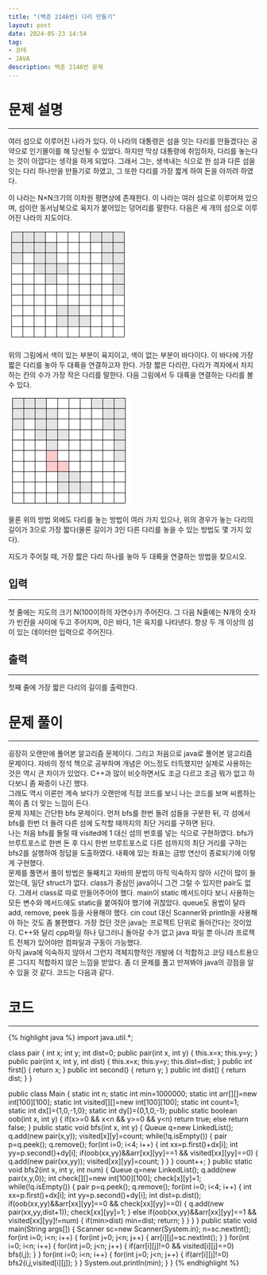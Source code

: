 ```yaml
---
title: "(백준 2146번) 다리 만들기"
layout: post
date: 2024-05-23 14:54
tag:
- 코테
- JAVA
description: 백준 2146번 문제
---  
```


# 문제 설명  
---  
여러 섬으로 이루어진 나라가 있다. 이 나라의 대통령은 섬을 잇는 다리를 만들겠다는 공약으로 인기몰이를 해 당선될 수 있었다. 하지만 막상 대통령에 취임하자, 다리를 놓는다는 것이 아깝다는 생각을 하게 되었다. 그래서 그는, 생색내는 식으로 한 섬과 다른 섬을 잇는 다리 하나만을 만들기로 하였고, 그 또한 다리를 가장 짧게 하여 돈을 아끼려 하였다.

이 나라는 N×N크기의 이차원 평면상에 존재한다. 이 나라는 여러 섬으로 이루어져 있으며, 섬이란 동서남북으로 육지가 붙어있는 덩어리를 말한다. 다음은 세 개의 섬으로 이루어진 나라의 지도이다.  

![bri](/assets/img/bri.png)  

위의 그림에서 색이 있는 부분이 육지이고, 색이 없는 부분이 바다이다. 이 바다에 가장 짧은 다리를 놓아 두 대륙을 연결하고자 한다. 가장 짧은 다리란, 다리가 격자에서 차지하는 칸의 수가 가장 작은 다리를 말한다. 다음 그림에서 두 대륙을 연결하는 다리를 볼 수 있다.  

![bri2](/assets/img/bri2.png)  

물론 위의 방법 외에도 다리를 놓는 방법이 여러 가지 있으나, 위의 경우가 놓는 다리의 길이가 3으로 가장 짧다(물론 길이가 3인 다른 다리를 놓을 수 있는 방법도 몇 가지 있다).

지도가 주어질 때, 가장 짧은 다리 하나를 놓아 두 대륙을 연결하는 방법을 찾으시오.  

## 입력  
---  
첫 줄에는 지도의 크기 N(100이하의 자연수)가 주어진다. 그 다음 N줄에는 N개의 숫자가 빈칸을 사이에 두고 주어지며, 0은 바다, 1은 육지를 나타낸다. 항상 두 개 이상의 섬이 있는 데이터만 입력으로 주어진다.  

## 출력  
---  
첫째 줄에 가장 짧은 다리의 길이를 출력한다.  

# 문제 풀이  
---  
굉장히 오랜만에 풀어본 알고리즘 문제이다. 그리고 처음으로 java로 풀어본 알고리즘 문제이다. 자바의 정석 책으로 공부하며 개념은 어느정도 터득했지만 실제로 사용하는 것은 역시 큰 차이가 있었다. C++과 많이 비슷하면서도 조금 다르고 조금 뭐가 없고 하다보니 좀 짜증이 나긴 했다.  
그래도 역시 이론만 계속 보다가 오랜만에 직접 코드를 보니 나는 코드를 보며 씨름하는 쪽이 좀 더 맞는 느낌이 든다.  
문제 자체는 간단한 bfs 문제이다. 먼저 bfs를 한번 돌려 섬들을 구분한 뒤, 각 섬에서 bfs를 한번 더 돌려 다른 섬에 도착할 때까지의 최단 거리를 구하면 된다.  
나는 처음 bfs를 돌릴 때 visited에 1 대신 섬의 번호를 넣는 식으로 구현하였다. bfs가 브루트포스로 한번 돈 후 다시 한번 브루트포스로 다른 섬까지의 최단 거리를 구하는 bfs2를 실행하여 정답을 도출하였다. 내륙에 있는 좌표는 금방 연산이 종료되기에 이렇게 구현했다.  
문제를 풀면서 풀이 방법은 둘째치고 자바의 문법이 아직 익숙하지 않아 시간이 많이 들었는데, 일단 struct가 없다. class가 중심인 java이니 그건 그럴 수 있지만 pair도 없다. 그래서 class로 따로 만들어주어야 했다. main이 static 메서드이다 보니 사용하는 모든 변수와 메서드에도 static을 붙여줘야 했기에 귀찮았다. queue도 용법이 달라 add, remove, peek 등을 사용해야 했다. cin cout 대신 Scanner와 println을 사용해야 하는 것도 좀 불편했다. 가장 컸던 것은 java는 프로젝트 단위로 돌아간다는 것이었다. C++와 달리 cpp파일 하나 덩그러니 돌아갈 수가 없고 java 파일 뿐 아니라 프로젝트 전체가 있어야만 컴파일과 구동이 가능했다.  
아직 java에 익숙하지 않아서 그런지 객체지향적인 개발에 더 적합하고 코딩 테스트용으론 그다지 적합하지 않은 느낌을 받았다. 좀 더 문제를 풀고 만져봐야 java의 강점을 알 수 있을 것 같다. 코드는 다음과 같다.  

# 코드  
---  
{% highlight java %}
import java.util.*;

class pair {
    int x; int y; int dist=0;
    public pair(int x, int y) {
        this.x=x; this.y=y;
    }
    public pair(int x, int y, int dist) {
        this.x=x; this.y=y; this.dist=dist;
    }
    public int first() {
        return x;
    }
    public int second() {
        return y;
    }
    public int dist() {
        return dist;
    }
}

public class Main {
    static int n;
    static int min=1000000;
    static int arr[][]=new int[100][100];
    static int visited[][]=new int[100][100];
    static int count=1;
    static int dx[]={1,0,-1,0};
    static int dy[]={0,1,0,-1};
    public static boolean oob(int x, int y) {
        if(x>=0 && x<n && y>=0 && y<n) return true;
        else return false;
    }
    public static void bfs(int x, int y) {
        Queue<pair> q=new LinkedList<pair>(); 
        q.add(new pair(x,y)); visited[x][y]=count;
        while(!q.isEmpty()) {
            pair p=q.peek(); q.remove();
            for(int i=0; i<4; i++) {
                int xx=p.first()+dx[i];
                int yy=p.second()+dy[i];
                if(oob(xx,yy)&&arr[xx][yy]==1 && visited[xx][yy]==0) {
                    q.add(new pair(xx,yy)); visited[xx][yy]=count;
                }
            }
        }
        count++;
    }
    public static void bfs2(int x, int y, int num) {
        Queue<pair> q=new LinkedList<pair>(); 
        q.add(new pair(x,y,0));
        int check[][]=new int[100][100];
        check[x][y]=1;
        while(!q.isEmpty()) {
            pair p=q.peek(); q.remove();
            for(int i=0; i<4; i++) {
                int xx=p.first()+dx[i];
                int yy=p.second()+dy[i];
                int dist=p.dist();
                if(oob(xx,yy)&&arr[xx][yy]==0 && check[xx][yy]==0) {
                    q.add(new pair(xx,yy,dist+1)); check[xx][yy]=1;
                }
                else if(oob(xx,yy)&&arr[xx][yy]==1 && visited[xx][yy]!=num) {
                    if(min>dist) min=dist;
                    return;
                }
            }
        }
    }
    public static void main(String args[]) {
        Scanner sc=new Scanner(System.in);
        n=sc.nextInt();
        for(int i=0; i<n; i++) {
            for(int j=0; j<n; j++) {
                arr[i][j]=sc.nextInt();
            }
        }
        for(int i=0; i<n; i++) {
            for(int j=0; j<n; j++) {
                if(arr[i][j]!=0 && visited[i][j]==0) bfs(i,j);
            }
        }
        for(int i=0; i<n; i++) {
            for(int j=0; j<n; j++) {
                if(arr[i][j]!=0) bfs2(i,j,visited[i][j]);
            }
        }
        System.out.println(min);
    }
}
{% endhighlight %}